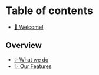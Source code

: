# Table of contents

* [👋 Welcome!](README.md)

## Overview

* [💡 What we do](overview/what-we-do.md)
* [✨ Our Features](overview/our-features.md)

